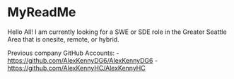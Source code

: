 # MyReadMe

Hello All! I am currently looking for a SWE or SDE role in the Greater Seattle Area that is onesite, remote, or hybrid.

Previous company GitHub Accounts:
-https://github.com/AlexKennyDG6/AlexKennyDG6
-https://github.com/AlexKennyHC/AlexKennyHC
